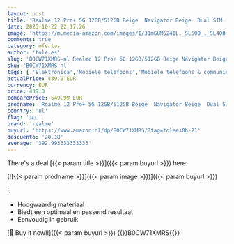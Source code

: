 ```yaml
---
layout: post
title: 'Realme 12 Pro+ 5G 12GB/512GB Beige  Navigator Beige  Dual SIM'
date: 2025-10-22 22:17:26
image: 'https://m.media-amazon.com/images/I/31mGUM624IL._SL500_._SL400_.jpg'
comments: true
category: ofertas
author: 'tole.es'
slug: 'B0CW71XMRS-nl Realme 12 Pro+ 5G 12GB/512GB Beige Navigator Beige Dual SIM'
sku: 'B0CW71XMRS-nl'
tags: [ 'Elektronica','Mobiele telefoons','Mobiele telefoons & communicatieproducten','Simlockvrije & ontgrendelde mobiele telefoons','realme','🇳🇱', ]
actualPrice: 439.0 EUR
currency: EUR
price: 439.0
comparePrice: 549.99 EUR
prodname: 'Realme 12 Pro+ 5G 12GB/512GB Beige  Navigator Beige  Dual SIM'
country: 'nl'
flag: '🇳🇱'
brand: 'realme'
buyurl: 'https://www.amazon.nl/dp/B0CW71XMRS/?tag=tolees0b-21'
descuento: '20.18'
average: '392.993333333333'
---
```


There's a deal [{{< param title >}}]({{< param buyurl >}})  here:

[![{{< param prodname >}}]({{< param image >}})]({{< param buyurl >}})

ℹ️:

- Hoogwaardig materiaal
- Biedt een optimaal en passend resultaat
- Eenvoudig in gebruik

[🛒 Buy it now!!]({{< param buyurl >}})
{{<world>}}B0CW71XMRS{{</world>}}
